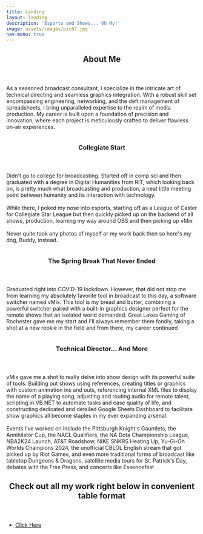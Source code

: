 ```yaml
---
title: Landing
layout: landing
description: 'Esports and Shows... Oh My!'
image: assets/images/pic07.jpg
nav-menu: true
---
```


<!-- Main -->
<div id="main">

<!-- One -->
<section id="one">
	<div class="inner">
		<header class="major">
			<h2>About Me</h2>
		</header>
		<p>As a seasoned broadcast consultant, I specialize in the intricate art of technical directing and seamless graphics integration. With a robust skill set encompassing engineering, networking, and the deft management of spreadsheets, I bring unparalleled expertise to the realm of media production. My career is built upon a foundation of precision and innovation, where each project is meticulously crafted to deliver flawless on-air experiences.</p>
	</div>
</section>

<!-- Two -->
<section id="two" class="spotlights">
	<section>
		<a href="portfolio.html" class="image">
			<img src="{% link assets/images/doggo.jpg %}" alt="" data-position="center left" />
		</a>
		<div class="content">
			<div class="inner">
				<header class="major">
					<h3>Collegiate Start</h3>
				</header>
				<p>Didn't go to college for broadcasting. Started off in comp sci and then graduated with a degree in Digital Humanities from RIT, which looking back on, is pretty much what broadcasting and production, a neat little meeting point between humanity and its interaction with technology. <br> <br> While there, I poked my nose into esports, starting off as a League of Caster for Collegiate Star League but then quickly picked up on the backend of all shows, production, learning my way around OBS and then picking up vMix <br> <br> Never quite took any photos of myself or my work back then so here's my dog, Buddy, instead.</p>
			</div>
		</div>
	</section>
	<section>
		<a href="portfolio.html" class="image">
			<img src="{% link assets/images/glg_cover.png %}" alt="" data-position="top center" />
		</a>
		<div class="content">
			<div class="inner">
				<header class="major">
					<h3>The Spring Break That Never Ended</h3>
				</header>
				<p>Graduated right into COVID-19 lockdown. However, that did not stop me from learning my absolutely favorite tool in broadcast to this day, a software switcher named vMix. This tool is my bread and butter, combining a powerful switcher paired with a built-in graphics designer perfect for the remote shows that an isolated world demanded. Great Lakes Gaming of Rochester gave me my start and I'll always remember them fondly, taking a shot at a new rookie in the field and from there, my career continued</p>
			</div>
		</div>
	</section>
	<section>
		<a href="portfolio.html" class="image">
			<img src="{% link assets/images/cblol_multiview.PNG %}" alt="" data-position="25% 25%" />
		</a>
		<div class="content">
			<div class="inner">
				<header class="major">
					<h3>Technical Director... And More</h3>
				</header>
				<p>vMix gave me a shot to really delve into show design with its powerful suite of tools. Building out shows using references, creating titles or graphics with custom animation ins and outs, referencing internal XML files to display the name of a playing song, adjusting and routing audio for remote talent, scripting in VB.NET to automate tasks and ease quality of life, and constructing dedicated and detailed Google Sheets Dashboard to facilitate show graphics all become staples in my ever expanding arsenal. <br><br> Events I've worked on include the Pittsburgh Knight's Gauntlets, the Annihilator Cup, the NACL Qualifiers, the NA Dota Championship League, NBA2K24 Launch, AT&T Roadshow, NIKE SNKRS Heating Up, Yu-Gi-Oh Worlds Champions 2024, the unofficial CBLOL English stream that got picked up by Riot Games, and even more traditional forms of broadcast like tabletop Dungeons & Dragons, satellite media tours for St. Patrick's Day, debates with the Free Press, and concerts like Essencefest</p>
			</div>
		</div>
	</section>
</section>

<!-- Three -->
<section id="three">
	<div class="inner">
		<header class="major">
			<h2>Check out all my work right below in convenient table format</h2>
		</header>
		<p></p>
		<ul class="actions">
			<li><a href="pastevents.html" class="button next">Click Here</a></li>
		</ul>
	</div>
</section>

</div>
